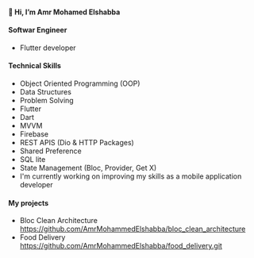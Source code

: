 #### 👋 Hi, I’m Amr Mohamed Elshabba
#### Softwar Engineer
  - Flutter developer 
#### Technical Skills
  - Object Oriented Programming (OOP)
  - Data Structures
  - Problem Solving 
  - Flutter
  - Dart
  - MVVM
  - Firebase
  - REST APIS (Dio & HTTP Packages)
  - Shared Preference
  - SQL lite
  - State Management (Bloc, Provider, Get X)
  - I'm currently working on improving my skills as a mobile application developer
#### My projects
  - Bloc Clean Architecture https://github.com/AmrMohammedElshabba/bloc_clean_architecture
  - Food Delivery https://github.com/AmrMohammedElshabba/food_delivery.git

<!---

--->
